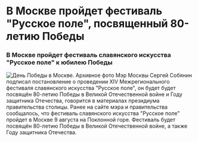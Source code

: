 # В Москве пройдет фестиваль "Русское поле", посвященный 80-летию Победы
### В Москве пройдет фестиваль славянского искусства "Русское поле" к юбилею Победы
![]( https://cdnn21.img.ria.ru/images/07e7/05/09/1870572853_0:93:3417:2015_1280x0_80_0_0_57539db303de745dfab20e7fb9aa4e10.jpg "День Победы в Москве. Архивное фото")
 Мэр Москвы Сергей Собянин подписал постановление о проведении XIV Межрегионального фестиваля славянского искусства "Русское поле", он будет будет посвящён 80-летию Победы в Великой Отечественной войне и Году защитника Отечества, говорится в материалах президиума правительства столицы.
Ранее на сайте мэра и правительства сообщалось, что фестиваль славянского искусства "Русское поле" пройдет в Москве 9 августа на Поклонной горе. 
Фестиваль будет посвящён 80-летию Победы в Великой Отечественной войне, а также Году защитника Отечества. 
